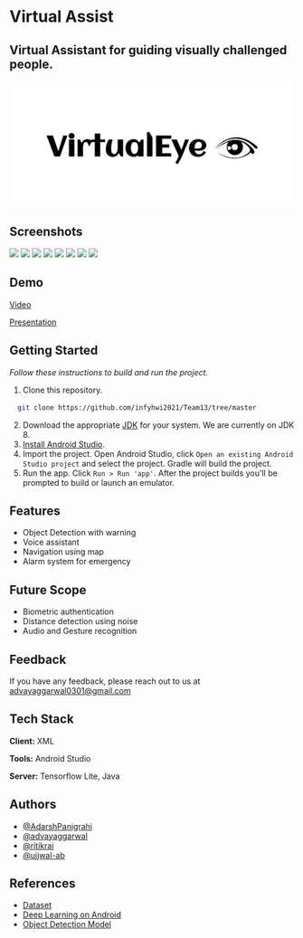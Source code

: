 # **Virtual Assist**

## Virtual Assistant for guiding visually challenged people. 


![Logo](logo.png)






## Screenshots
<img src="Screenshots/splashscreen.png " width=200> <img src="Screenshots/loginpage.png " width=200> <img src="Screenshots/dashboard.png" width=200>   <img src="Screenshots/accelerometer.png" width=200> <img src="Screenshots/alarmpage.png " width=200> <img src="Screenshots/detection.png " width=200> <img src="Screenshots/emergency.png" width=200>   <img src="Screenshots/scan.png" width=200>

## Demo
[Video](https://drive.google.com/file/d/1KhbZ9nU5-TDA17Aq5kfO_y3K8eF6Xab6/view?usp=sharing)

[Presentation](https://docs.google.com/presentation/d/1CTsDPrOoCK5YRZwfy5rA3TETnBaQjJDB/edit?usp=sharing&ouid=110691476417659853731&rtpof=true&sd=true)

## Getting Started

_Follow these instructions to build and run the project._

1. Clone this repository.
```bash
  git clone https://github.com/infyhwi2021/Team13/tree/master
```
2. Download the appropriate [JDK](http://www.oracle.com/technetwork/java/javase/downloads/jdk8-downloads-2133151.html)
for your system. We are currently on JDK 8.
3. [Install Android Studio](https://developer.android.com/sdk/index.html).
4. Import the project. Open Android Studio, click `Open an existing Android
   Studio project` and select the project. Gradle will build the project.
5. Run the app. Click `Run > Run 'app'`. After the project builds you'll be
   prompted to build or launch an emulator.



## Features

- Object Detection with warning
- Voice assistant
- Navigation using map
- Alarm system for emergency


## Future Scope

- Biometric authentication
- Distance detection using noise
- Audio and Gesture recognition   

## Feedback

If you have any feedback, please reach out to us at advayaggarwal0301@gmail.com


## Tech Stack

**Client:** XML

**Tools:** Android Studio

**Server:** Tensorflow Lite, Java

## Authors

- [@AdarshPanigrahi](https://www.github.com/AdarshPanigrahi)
- [@advayaggarwal](https://www.github.com/advayaggarwal)
- [@ritikrai](https://www.github.com/ritikrai)
- [@ujjwal-ab](https://www.github.com/ujjwal-ab)


## References

 - [Dataset](https://cocodataset.org/#home)
 - [Deep Learning on Android](https://www.tensorflow.org/lite/guide/android)
 - [Object Detection Model](https://www.tensorflow.org/lite/examples/object_detection/overview)

  
